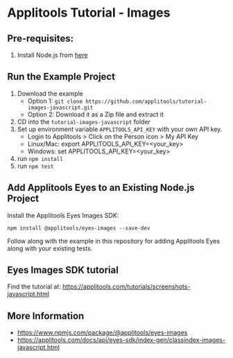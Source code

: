 # Applitools Tutorial - Images

## Pre-requisites:
1. Install Node.js from [here](https://nodejs.org/en/)

## Run the Example Project
1. Download the example
    * Option 1: `git clone https://github.com/applitools/tutorial-images-javascript.git`
    * Option 2: Download it as a Zip file and extract it
2. CD into the `tutorial-images-javascript` folder
3. Set up environment variable `APPLITOOLS_API_KEY` with your own API key.
    * Login to Applitools > Click on the Person icon > My API Key
    * Linux/Mac: export APPLITOOLS_API_KEY=<your_key>
    * Windows: set APPLITOOLS_API_KEY=<your_key>
4. run `npm install`
5. run `npm test`


## Add Applitools Eyes to an Existing Node.js Project

Install the Applitools Eyes Images SDK:

```
npm install @applitools/eyes-images --save-dev
```

Follow along with the example in this repository for adding Applitools Eyes along with your existing tests.

## Eyes Images SDK tutorial

Find the tutorial at: https://applitools.com/tutorials/screenshots-javascript.html

## More Information
* https://www.npmjs.com/package/@applitools/eyes-images
* https://applitools.com/docs/api/eyes-sdk/index-gen/classindex-images-javascript.html
